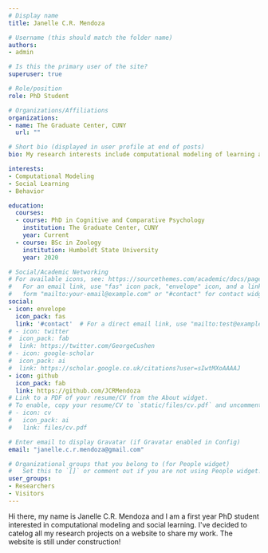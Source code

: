 ```yaml
---
# Display name
title: Janelle C.R. Mendoza

# Username (this should match the folder name)
authors:
- admin

# Is this the primary user of the site?
superuser: true

# Role/position
role: PhD Student

# Organizations/Affiliations
organizations:
- name: The Graduate Center, CUNY
  url: ""

# Short bio (displayed in user profile at end of posts)
bio: My research interests include computational modeling of learning and behavior

interests:
- Computational Modeling
- Social Learning
- Behavior

education:
  courses:
  - course: PhD in Cognitive and Comparative Psychology
    institution: The Graduate Center, CUNY
    year: Current
  - course: BSc in Zoology
    institution: Humboldt State University
    year: 2020

# Social/Academic Networking
# For available icons, see: https://sourcethemes.com/academic/docs/page-builder/#icons
#   For an email link, use "fas" icon pack, "envelope" icon, and a link in the
#   form "mailto:your-email@example.com" or "#contact" for contact widget.
social:
- icon: envelope
  icon_pack: fas
  link: '#contact'  # For a direct email link, use "mailto:test@example.org".
# - icon: twitter
#  icon_pack: fab
#  link: https://twitter.com/GeorgeCushen
# - icon: google-scholar
#  icon_pack: ai
#  link: https://scholar.google.co.uk/citations?user=sIwtMXoAAAAJ
- icon: github
  icon_pack: fab
  link: https://github.com/JCRMendoza
# Link to a PDF of your resume/CV from the About widget.
# To enable, copy your resume/CV to `static/files/cv.pdf` and uncomment the lines below.
# - icon: cv
#   icon_pack: ai
#   link: files/cv.pdf

# Enter email to display Gravatar (if Gravatar enabled in Config)
email: "janelle.c.r.mendoza@gmail.com"

# Organizational groups that you belong to (for People widget)
#   Set this to `[]` or comment out if you are not using People widget.
user_groups:
- Researchers
- Visitors
---
```


Hi there, my name is Janelle C.R. Mendoza and I am a first year PhD student interested in computational modeling and social learning. I've decided to catelog all my research projects on a website to share my work. The website is still under construction!
